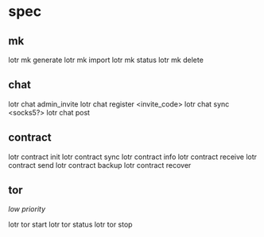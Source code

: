 # spec

## mk

lotr mk generate <username>
lotr mk import <username>
lotr mk status
lotr mk delete <username>

## chat

lotr chat admin_invite <server> <socks5> <secret>
lotr chat register <server> <socks5> <invite_code>
lotr chat sync <server> <socks5?>
lotr chat post <message>

## contract

lotr contract init <label> <policy>
lotr contract sync <label> 
lotr contract info <label>
lotr contract receive <label>
lotr contract send <label> <output>
lotr contract backup <label>
lotr contract recover <label> <descriptor>

## tor
*low priority*

lotr tor start
lotr tor status
lotr tor stop